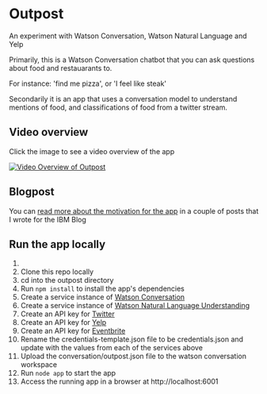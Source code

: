 # Outpost 

An experiment with Watson Conversation, Watson Natural Language and Yelp

Primarily, this is a Watson Conversation chatbot that you can ask questions about food and restauarants to. 

For instance: 'find me pizza', or 'I feel like steak'

Secondarily it is an app that uses a conversation model to understand mentions of food, and classifications of food from a twitter stream.

## Video overview

Click the image to see a video overview of the app

[![Video Overview of Outpost](https://i.vimeocdn.com/video/626944689.webp?mw=700&mh=560)](https://vimeo.com/211004490)

## Blogpost

You can [read more about the motivation for the app](https://www.ibm.com/blogs/bluemix/2017/04/conversation-models-business-assets-part-1/) in a couple of posts that I wrote for the IBM Blog 

## Run the app locally

1. [Install Node.js]: https://nodejs.org/en/download/
2. Clone this repo locally
3. cd into the outpost directory
4. Run `npm install` to install the app's dependencies
5. Create a service instance of [Watson Conversation](https://www.ibm.com/watson/developercloud/conversation.html)
6. Create a service instance of [Watson Natural Language Understanding](https://www.ibm.com/watson/developercloud/natural-language-understanding.html)
7. Create an API key for [Twitter](https://dev.twitter.com/overview/api)
8. Create an API key for [Yelp](https://www.yelp.ca/developers)
9. Create an API key for [Eventbrite](https://www.eventbrite.ca/developer/v3/)
10. Rename the credentials-template.json file to be credentials.json and update with the values from each of the services above
11. Upload the conversation/outpost.json file to the watson conversation workspace
12. Run `node app` to start the app
13. Access the running app in a browser at http://localhost:6001




